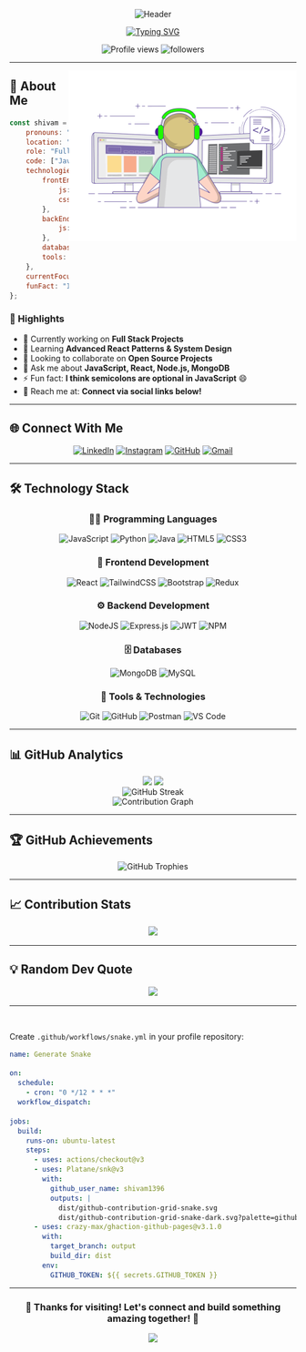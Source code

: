 <div align="center">

![Header](https://capsule-render.vercel.app/api?type=waving&color=gradient&customColorList=6,11,20&height=300&section=header&text=Shivam%20Kumar&fontSize=80&fontAlignY=35&animation=twinkling&fontColor=ffffff)

[![Typing SVG](https://readme-typing-svg.demolab.com?font=Fira+Code&size=24&duration=3000&pause=1000&color=00D9FF&center=true&vCenter=true&width=600&lines=Full+Stack+Developer+%F0%9F%9A%80;Problem+Solver+%F0%9F%92%A1;Tech+Enthusiast+%F0%9F%94%A5;Building+Amazing+Applications+%E2%9C%A8;Always+Learning+New+Tech+%F0%9F%93%9A)](https://git.io/typing-svg)

<img src="https://komarev.com/ghpvc/?username=shivam1396&label=Profile%20Views&color=blueviolet&style=for-the-badge" alt="Profile views" />
<img src="https://img.shields.io/github/followers/shivam1396?label=Followers&style=for-the-badge&color=blue" alt="followers" />

</div>

---

<img align="right" alt="Coding" width="400" src="https://raw.githubusercontent.com/devSouvik/devSouvik/master/gif3.gif">

## 🚀 About Me

```javascript
const shivam = {
    pronouns: "He" | "Him",
    location: "India 🇮🇳",
    role: "Full Stack Developer",
    code: ["JavaScript", "Python", "Java", "HTML", "CSS"],
    technologies: {
        frontEnd: {
            js: ["React"],
            css: ["Tailwind", "Bootstrap"]
        },
        backEnd: {
            js: ["Node.js", "Express"]
        },
        databases: ["MongoDB", "MySQL"],
        tools: ["Git", "GitHub", "VS Code"]
    },
    currentFocus: "Building scalable web applications",
    funFact: "I debug with console.log() 🐛"
};
```

### 💫 Highlights

- 🔭 Currently working on **Full Stack Projects**
- 🌱 Learning **Advanced React Patterns & System Design**
- 👯 Looking to collaborate on **Open Source Projects**
- 💬 Ask me about **JavaScript, React, Node.js, MongoDB**
- ⚡ Fun fact: **I think semicolons are optional in JavaScript** 😄
- 📧 Reach me at: **Connect via social links below!**

---

## 🌐 Connect With Me

<div align="center">

[![LinkedIn](https://img.shields.io/badge/LinkedIn-%230077B5.svg?style=for-the-badge&logo=linkedin&logoColor=white)](https://linkedin.com/in/shivam-kumar-133481294)
[![Instagram](https://img.shields.io/badge/Instagram-%23E4405F.svg?style=for-the-badge&logo=Instagram&logoColor=white)](https://instagram.com/____shivam____kumar________)
[![GitHub](https://img.shields.io/badge/github-%23121011.svg?style=for-the-badge&logo=github&logoColor=white)](https://github.com/shivam1396)
[![Gmail](https://img.shields.io/badge/Gmail-D14836?style=for-the-badge&logo=gmail&logoColor=white)](mailto:your.email@gmail.com)


</div>

---

## 🛠️ Technology Stack

<div align="center">

### 👨‍💻 Programming Languages

![JavaScript](https://img.shields.io/badge/javascript-%23323330.svg?style=for-the-badge&logo=javascript&logoColor=%23F7DF1E)
![Python](https://img.shields.io/badge/python-3670A0?style=for-the-badge&logo=python&logoColor=ffdd54)
![Java](https://img.shields.io/badge/java-%23ED8B00.svg?style=for-the-badge&logo=openjdk&logoColor=white)
![HTML5](https://img.shields.io/badge/html5-%23E34F26.svg?style=for-the-badge&logo=html5&logoColor=white)
![CSS3](https://img.shields.io/badge/css3-%231572B6.svg?style=for-the-badge&logo=css3&logoColor=white)

### 🎨 Frontend Development

![React](https://img.shields.io/badge/react-%2320232a.svg?style=for-the-badge&logo=react&logoColor=%2361DAFB)
![TailwindCSS](https://img.shields.io/badge/tailwindcss-%2338B2AC.svg?style=for-the-badge&logo=tailwind-css&logoColor=white)
![Bootstrap](https://img.shields.io/badge/bootstrap-%238511FA.svg?style=for-the-badge&logo=bootstrap&logoColor=white)
![Redux](https://img.shields.io/badge/redux-%23593d88.svg?style=for-the-badge&logo=redux&logoColor=white)

### ⚙️ Backend Development

![NodeJS](https://img.shields.io/badge/node.js-6DA55F?style=for-the-badge&logo=node.js&logoColor=white)
![Express.js](https://img.shields.io/badge/express.js-%23404d59.svg?style=for-the-badge&logo=express&logoColor=%2361DAFB)
![JWT](https://img.shields.io/badge/JWT-black?style=for-the-badge&logo=JSON%20web%20tokens)
![NPM](https://img.shields.io/badge/NPM-%23CB3837.svg?style=for-the-badge&logo=npm&logoColor=white)

### 🗄️ Databases

![MongoDB](https://img.shields.io/badge/MongoDB-%234ea94b.svg?style=for-the-badge&logo=mongodb&logoColor=white)
![MySQL](https://img.shields.io/badge/mysql-%2300f.svg?style=for-the-badge&logo=mysql&logoColor=white)

### 🔧 Tools & Technologies

![Git](https://img.shields.io/badge/git-%23F05033.svg?style=for-the-badge&logo=git&logoColor=white)
![GitHub](https://img.shields.io/badge/github-%23121011.svg?style=for-the-badge&logo=github&logoColor=white)
![Postman](https://img.shields.io/badge/Postman-FF6C37?style=for-the-badge&logo=postman&logoColor=white)
![VS Code](https://img.shields.io/badge/Visual%20Studio%20Code-0078d7.svg?style=for-the-badge&logo=visual-studio-code&logoColor=white)

</div>

---

## 📊 GitHub Analytics

<div align="center">
  <img height="180em" src="https://github-readme-stats.vercel.app/api?username=shivam1396&show_icons=true&theme=radical&include_all_commits=true&count_private=true&hide_border=true&bg_color=0D1117&title_color=00D9FF&icon_color=00D9FF&text_color=FFFFFF"/>
  <img height="180em" src="https://github-readme-stats.vercel.app/api/top-langs/?username=shivam1396&layout=compact&langs_count=8&theme=radical&hide_border=true&bg_color=0D1117&title_color=00D9FF&text_color=FFFFFF"/>
</div>

<div align="center">
  <img src="https://github-readme-streak-stats.herokuapp.com/?user=shivam1396&theme=radical&hide_border=true&background=0D1117&stroke=00D9FF&ring=00D9FF&fire=FF6B6B&currStreakLabel=00D9FF" alt="GitHub Streak" />
</div>

<div align="center">
  <img src="https://github-readme-activity-graph.vercel.app/graph?username=shivam1396&custom_title=Shivam's%20Contribution%20Graph&bg_color=0D1117&color=00D9FF&line=00D9FF&point=FFFFFF&area=true&hide_border=true" alt="Contribution Graph" />
</div>

---

## 🏆 GitHub Achievements

<div align="center">
  <img src="https://github-profile-trophy.vercel.app/?username=shivam1396&theme=radical&no-frame=true&no-bg=true&margin-w=4&row=2&column=3" alt="GitHub Trophies" />
</div>

---

## 📈 Contribution Stats

<div align="center">
  
![](https://github-contributor-stats.vercel.app/api?username=shivam1396&limit=5&theme=radical&combine_all_yearly_contributions=true&hide_border=true)

</div>

---

## 💡 Random Dev Quote

<div align="center">
  
![](https://quotes-github-readme.vercel.app/api?type=horizontal&theme=radical)

</div>

---




<br>

Create `.github/workflows/snake.yml` in your profile repository:

```yaml
name: Generate Snake

on:
  schedule:
    - cron: "0 */12 * * *"
  workflow_dispatch:

jobs:
  build:
    runs-on: ubuntu-latest
    steps:
      - uses: actions/checkout@v3
      - uses: Platane/snk@v3
        with:
          github_user_name: shivam1396
          outputs: |
            dist/github-contribution-grid-snake.svg
            dist/github-contribution-grid-snake-dark.svg?palette=github-dark
      - uses: crazy-max/ghaction-github-pages@v3.1.0
        with:
          target_branch: output
          build_dir: dist
        env:
          GITHUB_TOKEN: ${{ secrets.GITHUB_TOKEN }}
```

</details>

---

<div align="center">

### 💙 Thanks for visiting! Let's connect and build something amazing together! 💙

![](https://capsule-render.vercel.app/api?type=waving&color=gradient&customColorList=6,11,20&height=120&section=footer)

</div>
